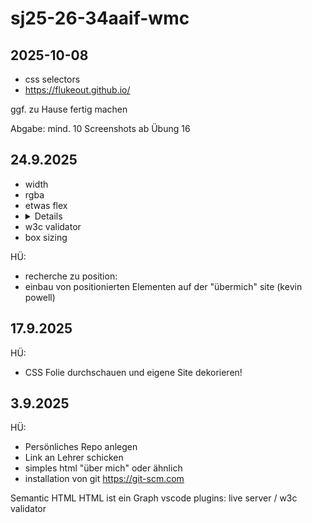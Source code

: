 # sj25-26-34aaif-wmc

## 2025-10-08

- css selectors
- <https://flukeout.github.io/>

ggf. zu Hause fertig machen

Abgabe: mind. 10 Screenshots ab Übung 16

## 24.9.2025

- width
- rgba
- etwas flex
- <details>
- w3c validator
- box sizing

HÜ:

- recherche zu position:
- einbau von positionierten Elementen auf der "übermich" site (kevin powell)

## 17.9.2025

HÜ:

- CSS Folie durchschauen und eigene Site dekorieren!

## 3.9.2025

HÜ:

- Persönliches Repo anlegen
- Link an Lehrer schicken
- simples html "über mich" oder ähnlich
- installation von git <https://git-scm.com>

Semantic HTML
HTML ist ein Graph
vscode
plugins: live server / w3c validator
